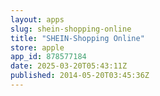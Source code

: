 ```yaml
---
layout: apps
slug: shein-shopping-online
title: "SHEIN-Shopping Online"
store: apple
app_id: 878577184
date: 2025-03-20T05:43:11Z
published: 2014-05-20T03:45:36Z
---
```

